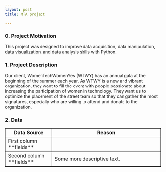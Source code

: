 ```yaml
---
layout: post
title: MTA project

---
```


### 0. Project Motivation

This project was designed to improve data acquisition, data manipulation, data visualization, and data analysis skills with Python.


### 1. Project Description

Our client, WomenTechWomenYes (WTWY) has an annual gala at the beginning of the summer each year. As WTWY is a new and vibrant organization, they want to fill the event with people passionate about increasing the participation of women in technology. They want us to optimize the placement of the street team so that they can gather the most signatures, especially who are willing to attend and donate to the organization.


### 2. Data

<table border="1">
<colgroup>
<col width="30%" />
<col width="70%" />
</colgroup>
<thead>
<tr class="header">
<th>Data Source</th>
<th>Reason</th>
</tr>
</thead>
<tbody>
<tr>
<td markdown="span">First column **fields**</td>
<td markdown="span"></td>
</tr>
<tr>
<td markdown="span">Second column **fields**</td>
<td markdown="span">Some more descriptive text.
</td>
</tr>
</tbody>
</table>






